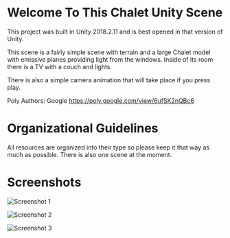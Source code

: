 # Welcome To This Chalet Unity Scene

This project was built in Unity 2018.2.11 and is best opened in that version of Unity.

This scene is a fairly simple scene with terrain and a large Chalet model with emissive planes providing light from the windows. Inside of its room there is a TV with a couch and lights.

There is also a simple camera animation that will take place if you press play.

Poly Authors: Google https://poly.google.com/view/6ufSK2nQBc6

# Organizational Guidelines
All resources are organized into their type so please keep it that way as much as possible. There is also one scene at the moment.

# Screenshots

![Screenshot 1](/Screenshots/s1.png)

![Screenshot 2](/Screenshots/s2.png)

![Screenshot 3](/Screenshots/s3.png)

